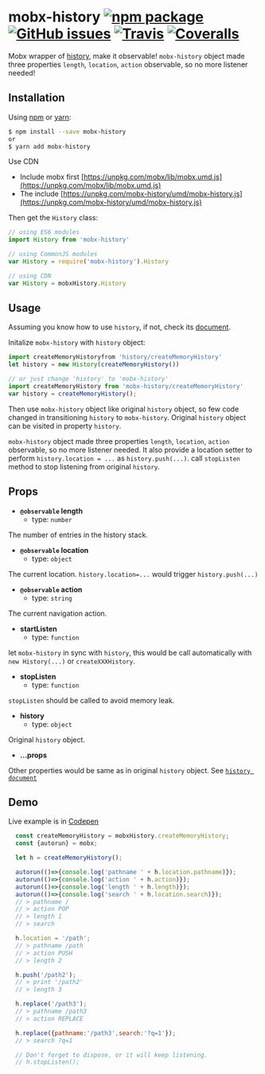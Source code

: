 # mobx-history [![npm package][npm-badge]][npm] [![GitHub issues](https://img.shields.io/github/issues/zjuasmn/mobx-history.svg)]() [![Travis](https://img.shields.io/travis/zjuasmn/mobx-history.svg)]() [![Coveralls](https://img.shields.io/coveralls/zjuasmn/mobx-history.svg)]()

[npm-badge]: https://img.shields.io/npm/v/mobx-history.svg?style=flat-square
[npm]: https://www.npmjs.org/package/mobx-history

Mobx wrapper of [history](https://github.com/ReactTraining/history), make it observable! `mobx-history` object made three properties `length`, `location`, `action` observable, so no more listener needed!

## Installation

Using [npm](https://www.npmjs.com/) or [yarn](https://yarnpkg.com/):
```bash
$ npm install --save mobx-history
or
$ yarn add mobx-history
```

Use CDN

- Include mobx first [https://unpkg.com/mobx/lib/mobx.umd.js](https://unpkg.com/mobx/lib/mobx.umd.js)
- The include [https://unpkg.com/mobx-history/umd/mobx-history.js](https://unpkg.com/mobx-history/umd/mobx-history.js)

Then get the `History` class:

```js
// using ES6 modules
import History from 'mobx-history'

// using CommonJS modules
var History = require('mobx-history').History

// using CDN
var History = mobxHistory.History
```

## Usage

Assuming you know how to use `history`, if not, check its [document](https://github.com/ReactTraining/history).

  Initalize `mobx-history` with `history` object:

```js
import createMemoryHistoryfrom 'history/createMemoryHistory'
let history = new History(createMemoryHistory())

// or just change 'history' to 'mobx-history'
import createMemoryHistory from 'mobx-history/createMemoryHistory'
var history = createMemoryHistory();
```

Then use `mobx-history` object like original `history` object, so few code changed in transitioning `history` to `mobx-history`. Original `history` object can be visited in property `history`.

`mobx-history` object made three properties `length`, `location`, `action` observable, so no more listener needed. It also provide a location setter to perform `history.location = ...` as `history.push(...)`. call `stopListen` method to stop listening from original `history`.

## Props

- **`@observable` length**
  -  type: `number`

The number of entries in the history stack.

- **`@observable` location**
  -  type: `object`
  
The current location. `history.location=...` would trigger `history.push(...)`

- **`@observable` action**
  -  type: `string`

The current navigation action.

- **startListen**
  - type: `function`

let `mobx-history` in sync with `history`, this would be call automatically with `new History(...)` or `createXXXHistory`.

- **stopListen**
  - type: `function`

`stopListen` should be called to avoid memory leak.

- **history**
  - type: `object`

Original `history` object.

- **...props**

Other properties would be same as in original `history` object. See [`history document`](https://github.com/ReactTraining/history#properties)


## Demo

Live example is in [Codepen](http://codepen.io/zjuasmn/pen/OWqVrz?editors=0011)

```js
  const createMemoryHistory = mobxHistory.createMemoryHistory;
  const {autorun} = mobx;

  let h = createMemoryHistory();

  autorun(()=>{console.log('pathname ' + h.location.pathname)});
  autorun(()=>{console.log('action ' + h.action)});
  autorun(()=>{console.log('length ' + h.length)});
  autorun(()=>{console.log('search ' + h.location.search)});
  // > pathname /
  // > action POP
  // > length 1
  // > search

  h.location = '/path';
  // > pathname /path
  // > action PUSH
  // > length 2

  h.push('/path2');
  // > print '/path2'
  // > length 3

  h.replace('/path3');
  // > pathname /path3
  // > action REPLACE

  h.replace({pathname:'/path3',search:'?q=1'});
  // > search ?q=1

  // Don't forget to dispose, or it will keep listening.
  // h.stopListen();
```
